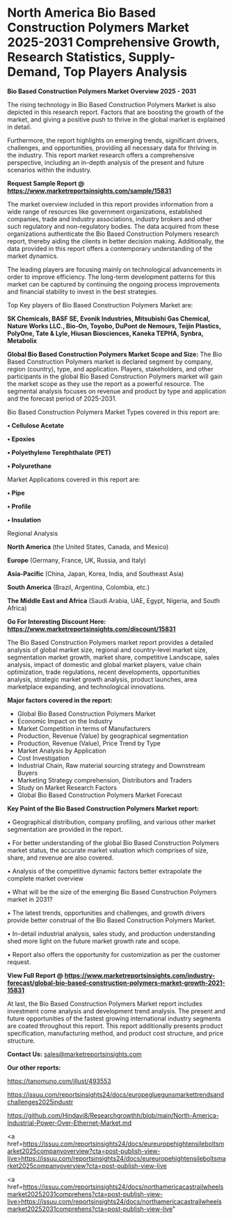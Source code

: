 # North America Bio Based Construction Polymers Market 2025-2031 Comprehensive Growth, Research Statistics, Supply-Demand,  Top Players Analysis

<Strong> Bio Based Construction Polymers Market Overview 2025 - 2031</strong>

The rising technology in Bio Based Construction Polymers Market is also depicted in this research report. Factors that are boosting the growth of the market, and giving a positive push to thrive in the global market is explained in detail.

Furthermore, the report highlights on emerging trends, significant drivers, challenges, and opportunities, providing all necessary data for thriving in the industry. This report market research offers a comprehensive perspective, including an in-depth analysis of the present and future scenarios within the industry.

<strong>Request Sample Report @ <a href=https://www.marketreportsinsights.com/sample/15831>https://www.marketreportsinsights.com/sample/15831</a></strong>

The market overview included in this report provides information from a wide range of resources like government organizations, established companies, trade and industry associations, industry brokers and other such regulatory and non-regulatory bodies. The data acquired from these organizations authenticate the Bio Based Construction Polymers research report, thereby aiding the clients in better decision making. Additionally, the data provided in this report offers a contemporary understanding of the market dynamics.

The leading players are focusing mainly on technological advancements in order to improve efficiency. The long-term development patterns for this market can be captured by continuing the ongoing process improvements and financial stability to invest in the best strategies.

Top Key players of Bio Based Construction Polymers Market are:

<strong>SK Chemicals, BASF SE, Evonik Industries, Mitsubishi Gas Chemical, Nature Works LLC., Bio-On, Toyobo, DuPont de Nemours, Teijin Plastics, PolyOne, Tate & Lyle, Hiusan Biosciences, Kaneka TEPHA, Synbra, Metabolix</strong>

<strong><b>Global Bio Based Construction Polymers Market Scope and Size:</b></strong>
The Bio Based Construction Polymers market is declared segment by company, region (country), type, and application. Players, stakeholders, and other participants in the global Bio Based Construction Polymers market will gain the market scope as they use the report as a powerful resource. The segmental analysis focuses on revenue and product by type and application and the forecast period of 2025-2031.

Bio Based Construction Polymers Market Types covered in this report are:

<strong>• Cellulose Acetate

• Epoxies

• Polyethylene Terephthalate (PET)

• Polyurethane</strong>

Market Applications covered in this report are:

<strong>• Pipe

• Profile

• Insulation</strong> 

Regional Analysis

<strong>North America</strong> (the United States, Canada, and Mexico)

<strong>Europe</strong> (Germany, France, UK, Russia, and Italy)

<strong>Asia-Pacific</strong> (China, Japan, Korea, India, and Southeast Asia)

<strong>South America</strong> (Brazil, Argentina, Colombia, etc.)

<strong>The Middle East and Africa</strong> (Saudi Arabia, UAE, Egypt, Nigeria, and South Africa)

<strong>Go For Interesting Discount Here: <a href=https://www.marketreportsinsights.com/discount/15831>https://www.marketreportsinsights.com/discount/15831</a></strong>

The Bio Based Construction Polymers market report provides a detailed analysis of global market size, regional and country-level market size, segmentation market growth, market share, competitive Landscape, sales analysis, impact of domestic and global market players, value chain optimization, trade regulations, recent developments, opportunities analysis, strategic market growth analysis, product launches, area marketplace expanding, and technological innovations.

<strong><b>Major factors covered in the report:</b></strong>
<ul>
  <li>Global Bio Based Construction Polymers Market </li>
  <li>Economic Impact on the Industry</li>
  <li>Market Competition in terms of Manufacturers</li>
  <li>Production, Revenue (Value) by geographical segmentation</li>
  <li>Production, Revenue (Value), Price Trend by Type</li>
  <li>Market Analysis by Application</li>
  <li>Cost Investigation</li>
  <li>Industrial Chain, Raw material sourcing strategy and Downstream Buyers</li>
  <li>Marketing Strategy comprehension, Distributors and Traders</li>
  <li>Study on Market Research Factors</li>
  <li>Global Bio Based Construction Polymers Market Forecast</li>
</ul>

<strong><b>Key Point of the Bio Based Construction Polymers Market report:</b></strong>

• Geographical distribution, company profiling, and various other market segmentation are provided in the report.

• For better understanding of the global Bio Based Construction Polymers market status, the accurate market valuation which comprises of size, share, and revenue are also covered.

• Analysis of the competitive dynamic factors better extrapolate the complete market overview

• What will be the size of the emerging Bio Based Construction Polymers market in 2031?

• The latest trends, opportunities and challenges, and growth drivers provide better construal of the Bio Based Construction Polymers Market.

• In-detail industrial analysis, sales study, and production understanding shed more light on the future market growth rate and scope.

• Report also offers the opportunity for customization as per the customer request.

<strong><b>View Full Report @ <a href=https://www.marketreportsinsights.com/industry-forecast/global-bio-based-construction-polymers-market-growth-2021-15831>https://www.marketreportsinsights.com/industry-forecast/global-bio-based-construction-polymers-market-growth-2021-15831</a></b></strong>


At last, the Bio Based Construction Polymers Market report includes investment come analysis and development trend analysis. The present and future opportunities of the fastest growing international industry segments are coated throughout this report. This report additionally presents product specification, manufacturing method, and product cost structure, and price structure.

<strong>Contact Us:</strong>
sales@marketreportsinsights.com

<strong>Our other reports:</strong>

<a href=https://tanomuno.com/illust/493553>https://tanomuno.com/illust/493553</a>

<a href=https://issuu.com/reportsinsights24/docs/europegluegunsmarkettrendsandchallenges2025industr>https://issuu.com/reportsinsights24/docs/europegluegunsmarkettrendsandchallenges2025industr</a>

<a href=https://github.com/Hindavi8/Researchgrowthh/blob/main/North-America-Industrial-Power-Over-Ethernet-Market.md>https://github.com/Hindavi8/Researchgrowthh/blob/main/North-America-Industrial-Power-Over-Ethernet-Market.md</a>

<a href=https://issuu.com/reportsinsights24/docs/eureuropehightensileboltsmarket2025companyoverview?cta=post-publish-view-live>https://issuu.com/reportsinsights24/docs/eureuropehightensileboltsmarket2025companyoverview?cta=post-publish-view-live</a>

<a href=https://issuu.com/reportsinsights24/docs/northamericacastrailwheelsmarket20252031comprehens?cta=post-publish-view-live>https://issuu.com/reportsinsights24/docs/northamericacastrailwheelsmarket20252031comprehens?cta=post-publish-view-live</a>"
